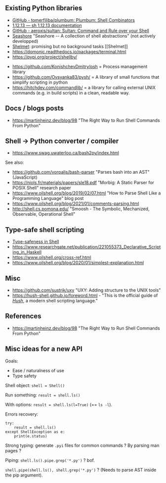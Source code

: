 ## Existing Python libraries

* [GitHub - tomerfiliba/plumbum: Plumbum: Shell Combinators](https://github.com/tomerfiliba/plumbum)
* [1.12.13 — sh 1.12.13 documentation](http://amoffat.github.io/sh/)
* [GitHub - aeroxis/sultan: Sultan: Command and Rule over your Shell](https://github.com/aeroxis/sultan)
* [Seashore](https://github.com/elcaminoreal/seashore/) "Seashore -- A collection of shell abstractions" (not actively developped)
* [Shelmet](https://github.com/dgilland/shelmet): promising but no background tasks [[Shelmet]]
* https://domonic.readthedocs.io/packages/terminal.html
* https://pypi.org/project/shellby/
- https://github.com/KonishchevDmitry/psh = Process management library
- https://github.com/Ovsyanka83/pysh/ = A library of small functions that simplify scripting in python
- https://hitchdev.com/commandlib/ = a library for calling external UNIX commands (e.g. in build scripts) in a clean, readable way.
## Docs / blogs posts

- https://martinheinz.dev/blog/98 "The Right Way to Run Shell Commands From Python"

## Shell -> Python converter / compiler

- https://www.swag.uwaterloo.ca/bash2py/index.html

See also:

- https://github.com/vorpaljs/bash-parser "Parses bash into an AST" (JavaScript)
- https://niols.fr/materials/papers/sle18.pdf "Morbig: A Static Parser for POSIX Shell" research paper
- https://www.oilshell.org/blog/2019/02/07.html "How to Parse Shell Like a Programming Language" blog post
- https://www.oilshell.org/blog/2021/01/comments-parsing.html
- http://shell.cs.pomona.edu/ "Smoosh - The Symbolic, Mechanized, Observable, Operational Shell"

## Type-safe shell scripting

- [Type-safeness in Shell](https://www.lesswrong.com/posts/Fr7FpCNhnTP2i5iaG/)
- https://www.researchgate.net/publication/221055373_Declarative_Scripting_in_Haskell
- https://www.oilshell.org/cross-ref.html
- https://www.oilshell.org/blog/2020/01/simplest-explanation.html

## Misc

- https://github.com/sustrik/uxy "UXY: Adding structure to the UNIX tools"
- https://hush-shell.github.io/foreword.html - "This is the official guide of [_Hush_](https://github.com/hush-shell/hush), a modern shell scripting language."

## References

- <https://martinheinz.dev/blog/98> "The Right Way to Run Shell Commands From Python"

## Misc ideas for a new API

Goals:

- Ease / naturalness of use
- Type safety

Shell object: `shell = Shell()`

Run something: `result = shell.ls()`

With options: `result = shell.ls(l=True)` (== `ls -l`).

Errors recovery:

```
try:
	result = shell.ls()
except ShellException as e:
	print(e.status)
```

Strong typing: generate `.pyi` files for common commands ? By parsing man pages ?

Piping: `shell.ls().pipe.grep('*.py')` ? bof.

`shell.pipe(shell.ls(), shell.grep('*.py')` ? (Needs to parse AST inside the pip argument).

